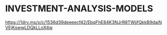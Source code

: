 # INVESTMENT-ANALYSIS-MODELS
https://1drv.ms/x/c/1536d39deeeecf42/EbqFhE84K3NJrR8TWjjfQkkB9dajNVEjKswwLDQkLLoX4w 
